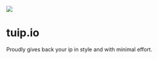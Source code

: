 [![](https://images.microbadger.com/badges/version/moncho/tuip.io.svg)](http://microbadger.com/#/images/moncho/tuip.io "Get your own version badge on microbadger.com")

# tuip.io
Proudly gives back your ip in style and with minimal effort.
